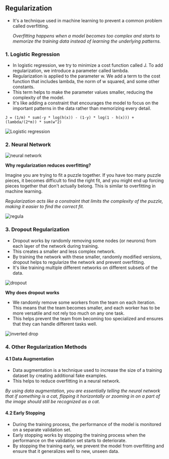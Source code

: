 ## Regularization

- It's a technique used in machine learning to prevent a common problem called overfitting.

  _Overfitting happens when a model becomes too complex and starts to memorize the training data instead of learning the underlying patterns._

### 1. Logistic Regression

- In logistic regression, we try to minimize a cost function called J. To add regularization, we introduce a parameter called lambda.
- Regularization is applied to the parameter w. We add a term to the cost function that includes lambda, the norm of w squared, and some other constants.
- This term helps to make the parameter values smaller, reducing the complexity of the model.
- It's like adding a constraint that encourages the model to focus on the important patterns in the data rather than memorizing every detail.

```
J = (1/m) * sum(-y * log(h(x)) - (1-y) * log(1 - h(x))) + (lambda/(2*m)) * sum(w^2)
```

![Logistic regression](https://github.com/user-attachments/assets/96699bdd-00ef-4147-9943-372f8ebc9c9c)

### 2. Neural Network

![neural network](https://github.com/user-attachments/assets/03e959bc-19f8-4561-bbc9-fc815e4afa72)

**Why regularization reduces overfitting?**

Imagine you are trying to fit a puzzle together. If you have too many puzzle pieces, it becomes difficult to find the right fit, and you might end up forcing pieces together that don't actually belong. This is similar to overfitting in machine learning.

_Regularization acts like a constraint that limits the complexity of the puzzle, making it easier to find the correct fit._

![regula](https://github.com/user-attachments/assets/9025dfbd-ab55-4407-b5b2-fa25c8d3b433)

### 3. Dropout Regularization

- Dropout works by randomly removing some nodes (or neurons) from each layer of the network during training.
- This creates a smaller and less complex network.
- By training the network with these smaller, randomly modified versions, dropout helps to regularize the network and prevent overfitting.
- It's like training multiple different networks on different subsets of the data.

![dropout](https://github.com/user-attachments/assets/7ff813c8-13c4-481b-83e0-abbcea54e36b)

**Why does dropout works**

- We randomly remove some workers from the team on each iteration. This means that the team becomes smaller, and each worker has to be more versatile and not rely too much on any one task.
- This helps prevent the team from becoming too specialized and ensures that they can handle different tasks well.

![inverted drop](https://github.com/user-attachments/assets/0464cf4c-34e0-42cf-9108-89d21b19c10a)

### 4. Other Regularization Methods

#### 4.1 Data Augmentation

- Data augmentation is a technique used to increase the size of a training dataset by creating additional fake examples.
- This helps to reduce overfitting in a neural network.

_By using data augmentation, you are essentially telling the neural network that if something is a cat, flipping it horizontally or zooming in on a part of the image should still be recognized as a cat._

#### 4.2 Early Stopping

- During the training process, the performance of the model is monitored on a separate validation set.
- Early stopping works by stopping the training process when the performance on the validation set starts to deteriorate.
- By stopping the training early, we prevent the model from overfitting and ensure that it generalizes well to new, unseen data.
